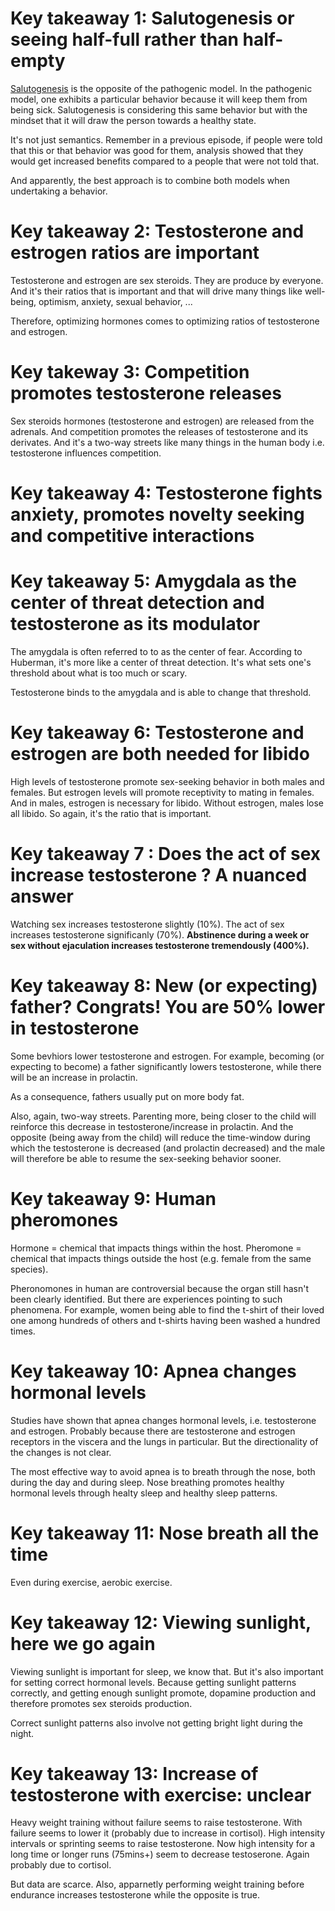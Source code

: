 # Key takeaway 1: Salutogenesis or seeing half-full rather than half-empty
[Salutogenesis](https://en.wikipedia.org/wiki/Salutogenesis) is the opposite of the pathogenic model. In the pathogenic model, one exhibits a particular behavior because it will keep them from being sick. Salutogenesis is considering this same behavior but with the mindset that it will draw the person towards a healthy state.

It's not just semantics. Remember in a previous episode, if people were told that this or that behavior was good for them, analysis showed that they would get increased benefits compared to a people that were not told that.

And apparently, the best approach is to combine both models when undertaking a behavior.

# Key takeaway 2: Testosterone and estrogen ratios are important
Testosterone and estrogen are sex steroids. They are produce by everyone. And it's their ratios that is important and that will drive many things like well-being, optimism, anxiety, sexual behavior, ...

Therefore, optimizing hormones comes to optimizing ratios of testosterone and estrogen. 

# Key takeway 3: Competition promotes testosterone releases
Sex steroids hormones (testosterone and estrogen) are released from the adrenals. And competition promotes the releases of testosterone and its derivates. And it's a two-way streets like many things in the human body i.e. testosterone influences competition. 

# Key takeaway 4: Testosterone fights anxiety, promotes novelty seeking and competitive interactions


# Key takeaway 5: Amygdala as the center of threat detection and testosterone as its modulator
The amygdala is often referred to to as the center of fear. According to Huberman, it's more like a center of threat detection. It's what sets one's threshold about what is too much or scary.

Testosterone binds to the amygdala and is able to change that threshold.

# Key takeaway 6: Testosterone and estrogen are both needed for libido
High levels of testosterone promote sex-seeking behavior in both males and females. But estrogen levels will promote receptivity to mating in females. And in males, estrogen is necessary for libido. Without estrogen, males lose all libido. So again, it's the ratio that is important. 

# Key takeaway 7 : Does the act of sex increase testosterone ? A nuanced answer
Watching sex increases testosterone slightly (10%). The act of sex increases testosterone significanly (70%). **Abstinence during a week or sex without ejaculation increases testosterone tremendously (400%).**

# Key takeaway 8: New (or expecting) father? Congrats! You are 50% lower in testosterone
Some bevhiors lower testosterone and estrogen. For example, becoming (or expecting to become) a father significantly lowers testosterone, while there will be an increase in prolactin.

As a consequence, fathers usually put on more body fat.

Also, again, two-way streets. Parenting more, being closer to the child will reinforce this decrease in testosterone/increase in prolactin. And the opposite (being away from the child) will reduce the time-window during which the testosterone is decreased (and prolactin decreased) and the male will therefore be able to resume the sex-seeking behavior sooner.

# Key takeaway 9: Human pheromones
Hormone = chemical that impacts things within the host. Pheromone = chemical that impacts things outside the host (e.g. female from the same species). 

Pheronomones in human are controversial because the organ still hasn't been clearly identified. But there are experiences pointing to such phenomena. For example, women being able to find the t-shirt of their loved one among hundreds of others and t-shirts having been washed a hundred times.

# Key takeaway 10: Apnea changes hormonal levels
Studies have shown that apnea changes hormonal levels, i.e. testosterone and estrogen. Probably because there are testosterone and estrogen receptors in the viscera and the lungs in particular. But the directionality of the changes is not clear.

The most effective way to avoid apnea is to breath through the nose, both during the day and during sleep. Nose breathing promotes healthy hormonal levels through healty sleep and healthy sleep patterns. 

# Key takeaway 11: Nose breath all the time
Even during exercise, aerobic exercise.

# Key takeaway 12: Viewing sunlight, here we go again
Viewing sunlight is important for sleep, we know that. But it's also important for setting correct hormonal levels. Because getting sunlight patterns correctly, and getting enough sunlight promote, dopamine production and therefore promotes sex steroids production. 

Correct sunlight patterns also involve not getting bright light during the night.

# Key takeaway 13: Increase of testosterone with exercise: unclear
Heavy weight training without failure seems to raise testosterone. With failure seems to lower it (probably due to increase in cortisol).
High intensity intervals or sprinting seems to raise testosterone. Now high intensity for a long time or longer runs (75mins+) seem to decrease testoserone. Again probably due to cortisol.

But data are scarce. Also, apparnetly performing weight training before endurance increases testosterone while the opposite is true. 
